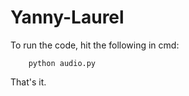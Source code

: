 # Yanny-Laurel

To run the code, hit the following in cmd:
    
        python audio.py
        
That's it.
